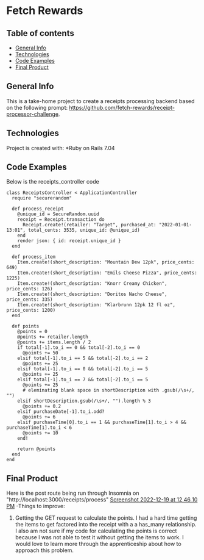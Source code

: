 # Fetch Rewards
## Table of contents
* [General Info](#general-info)
* [Technologies](#technologies)
* [Code Examples](#code-examples)
* [Final Product](#final-product)

## General Info
This is a take-home project to create a receipts processing backend based on the following prompt: https://github.com/fetch-rewards/receipt-processor-challenge.

## Technologies
Project is created with:
*Ruby on Rails 7.04



## Code Examples
Below is the receipts_controller code 
```
class ReceiptsController < ApplicationController
  require "securerandom"

  def process_receipt
    @unique_id = SecureRandom.uuid
    receipt = Receipt.transaction do
      Receipt.create!(retailer: "Target", purchased_at: "2022-01-01-13:01", total_cents: 3535, unique_id: @unique_id)
    end
    render json: { id: receipt.unique_id }
  end

  def process_item
    Item.create!(short_description: "Mountain Dew 12pk", price_cents: 649)
    Item.create!(short_description: "Emils Cheese Pizza", price_cents: 1225)
    Item.create!(short_description: "Knorr Creamy Chicken", price_cents: 126)
    Item.create!(short_description: "Doritos Nacho Cheese", price_cents: 335)
    Item.create!(short_description: "Klarbrunn 12pk 12 fl oz", price_cents: 1200)
  end

  def points
    @points = 0
    @points += retailer.length
    @points += items.length / 2
    if total[-1].to_i == 0 && total[-2].to_i == 0
      @points += 50
    elsif total[-1].to_i == 5 && total[-2].to_i == 2
      @points += 25
    elsif total[-1].to_i == 0 && total[-2].to_i == 5
      @points += 25
    elsif total[-1].to_i == 7 && total[-2].to_i == 5
      @points += 25
      # eleminating blank space in shortDescription with .gsub(/\s+/, "")
    elsif shortDescription.gsub(/\s+/, "").length % 3
      @points += 0.2
    elsif purchaseDate[-1].to_i.odd?
      @points += 6
    elsif purchaseTime[0].to_i == 1 && purchaseTime[1].to_i > 4 && purchaseTime[1].to_i < 6
      @points += 10
    end!

    return @points
  end
end
```
## Final Product
Here is the post route being run through Insomnia on "http://localhost:3000/receipts/process"
[Screenshot 2022-12-19 at 12 46 10 PM](https://user-images.githubusercontent.com/107561577/208497790-d35b5c9e-8db9-4525-bbba-3df5efe4f243.png)
-Things to improve:
  1. Getting the GET request to calculate the points. I had a hard time getting the items to get factored into the receipt with a a has_many relationship. I also am not sure if my code for calculating the points is correct because I was not able to test it without getting the items to work. I would love to learn more through the apprenticeship about how to approach this problem.
